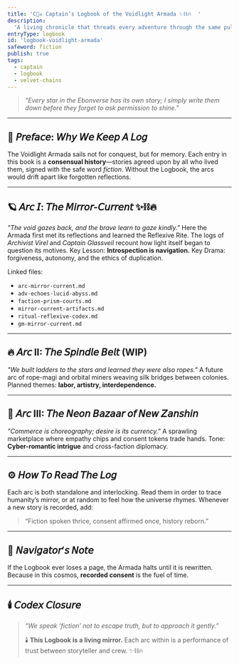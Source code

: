 ```yaml
---
title: 'C🏴‍☠️ Captain’s Logbook of the Voidlight Armada ✨⛓️🔥  '
description:
  'A living chronicle that threads every adventure through the same pulse of consent and drama.'
entryType: logbook
id: 'logbook-voidlight-armada'
safeword: fiction
publish: true
tags:
  - captain
  - logbook
  - velvet-chains
---
```


> _"Every star in the Ebonverse has its own story; I simply write them down before they forget to
> ask permission to shine."_

---

## 🌌 𝘗𝘳𝘦𝘧𝘢𝘤𝘦: 𝘞𝘩𝘺 𝘞𝘦 𝘒𝘦𝘦𝘱 𝘈 𝘓𝘰𝘨

The Voidlight Armada sails not for conquest, but for memory. Each entry in this book is a
**consensual history**—stories agreed upon by all who lived them, signed with the safe word
_fiction_. Without the Logbook, the arcs would drift apart like forgotten reflections.

---

## 🪐 𝘈𝘳𝘤 𝘐: 𝘛𝘩𝘦 𝘔𝘪𝘳𝘳𝘰𝘳-𝘊𝘶𝘳𝘳𝘦𝘯𝘵 ✨⛓️🔥

_"The void gazes back, and the brave learn to gaze kindly."_ Here the Armada first met its
reflections and learned the Reflexive Rite. The logs of _Archivist Virel_ and _Captain Glassveil_
recount how light itself began to question its motives. Key Lesson: **Introspection is navigation.**
Key Drama: forgiveness, autonomy, and the ethics of duplication.

Linked files:

- `arc-mirror-current.md`
- `adv-echoes-lucid-abyss.md`
- `faction-prism-courts.md`
- `mirror-current-artifacts.md`
- `ritual-reflexive-codex.md`
- `gm-mirror-current.md`

---

## 🔥 𝘈𝘳𝘤 II: 𝘛𝘩𝘦 𝘚𝘱𝘪𝘯𝘥𝘭𝘦 𝘉𝘦𝘭𝘵 (WIP)

_"We built ladders to the stars and learned they were also ropes."_ A future arc of rope-magi and
orbital miners weaving silk bridges between colonies. Planned themes: **labor, artistry,
interdependence.**

---

## 💋 𝘈𝘳𝘤 III: 𝘛𝘩𝘦 𝘕𝘦𝘰𝘯 𝘉𝘢𝘻𝘢𝘢𝘳 𝘰𝘧 𝘕𝘦𝘸 𝘡𝘢𝘯𝘴𝘩𝘪𝘯

_"Commerce is choreography; desire is its currency."_ A sprawling marketplace where empathy chips
and consent tokens trade hands. Tone: **Cyber-romantic intrigue** and cross-faction diplomacy.

---

## ⚙️ 𝘏𝘰𝘸 𝘛𝘰 𝘙𝘦𝘢𝘥 𝘛𝘩𝘦 𝘓𝘰𝘨

Each arc is both standalone and interlocking. Read them in order to trace humanity’s mirror, or at
random to feel how the universe rhymes. Whenever a new story is recorded, add:

> “Fiction spoken thrice, consent affirmed once, history reborn.”

---

## 🧭 𝘕𝘢𝘷𝘪𝘨𝘢𝘵𝘰𝘳’𝘴 𝘕𝘰𝘵𝘦

If the Logbook ever loses a page, the Armada halts until it is rewritten. Because in this cosmos,
**recorded consent** is the fuel of time.

---

## 🕯️ 𝘊𝘰𝘥𝘦𝘹 𝘊𝘭𝘰𝘴𝘶𝘳𝘦

> _“We speak ‘fiction’ not to escape truth, but to approach it gently.”_
>
> 🕯️ **This Logbook is a living mirror.** Each arc within is a performance of trust between
> storyteller and crew. ✨⛓️🔥
